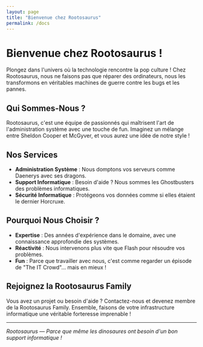 ```yaml
---
layout: page
title: "Bienvenue chez Rootosaurus"
permalink: /docs
---
```


# Bienvenue chez Rootosaurus !

Plongez dans l'univers où la technologie rencontre la pop culture ! Chez Rootosaurus, nous ne faisons pas que réparer des ordinateurs, nous les transformons en véritables machines de guerre contre les bugs et les pannes.

## Qui Sommes-Nous ?

Rootosaurus, c'est une équipe de passionnés qui maîtrisent l'art de l'administration système avec une touche de fun. Imaginez un mélange entre Sheldon Cooper et McGyver, et vous aurez une idée de notre style !

## Nos Services

- **Administration Système** : Nous domptons vos serveurs comme Daenerys avec ses dragons.
- **Support Informatique** : Besoin d'aide ? Nous sommes les Ghostbusters des problèmes informatiques.
- **Sécurité Informatique** : Protégeons vos données comme si elles étaient le dernier Horcruxe.

## Pourquoi Nous Choisir ?

- **Expertise** : Des années d'expérience dans le domaine, avec une connaissance approfondie des systèmes.
- **Réactivité** : Nous intervenons plus vite que Flash pour résoudre vos problèmes.
- **Fun** : Parce que travailler avec nous, c'est comme regarder un épisode de "The IT Crowd"... mais en mieux !

## Rejoignez la Rootosaurus Family

Vous avez un projet ou besoin d'aide ? Contactez-nous et devenez membre de la Rootosaurus Family. Ensemble, faisons de votre infrastructure informatique une véritable forteresse imprenable !

---

*Rootosaurus — Parce que même les dinosaures ont besoin d'un bon support informatique !*
